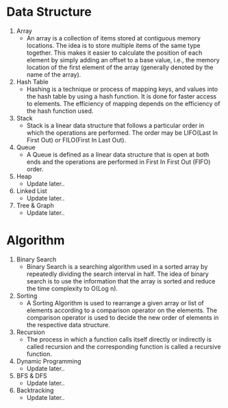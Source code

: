 # Data Structure
1. Array
    - An array is a collection of items stored at contiguous memory locations. The idea is to store multiple items of the same type together. This makes it easier to calculate the position of each element by simply adding an offset to a base value, i.e., the memory location of the first element of the array (generally denoted by the name of the array).
1. Hash Table
    - Hashing is a technique or process of mapping keys, and values into the hash table by using a hash function. It is done for faster access to elements. The efficiency of mapping depends on the efficiency of the hash function used.
1. Stack
    - Stack is a linear data structure that follows a particular order in which the operations are performed. The order may be LIFO(Last In First Out) or FILO(First In Last Out).
1. Queue
    - A Queue is defined as a linear data structure that is open at both ends and the operations are performed in First In First Out (FIFO) order.
1. Heap
    - Update later..
1. Linked List
    - Update later..
1. Tree & Graph
    - Update later..

# Algorithm
1. Binary Search
    - Binary Search is a searching algorithm used in a sorted array by repeatedly dividing the search interval in half. The idea of binary search is to use the information that the array is sorted and reduce the time complexity to O(Log n). 
1. Sorting
    - A Sorting Algorithm is used to rearrange a given array or list of elements according to a comparison operator on the elements. The comparison operator is used to decide the new order of elements in the respective data structure.
1. Recursion
    - The process in which a function calls itself directly or indirectly is called recursion and the corresponding function is called a recursive function.
1. Dynamic Programming
    - Update later..
1. BFS & DFS
    - Update later..
1. Backtracking
    - Update later..